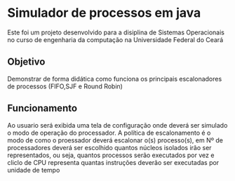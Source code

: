 # Simulador de processos em java

 Este foi um projeto desenvolvido para a disiplina de Sistemas Operacionais no curso de engenharia da computação na Universidade Federal do Ceará

## Objetivo

  Demonstrar de forma didática como funciona os principais escalonadores de processos (FIFO,SJF e Round Robin)

## Funcionamento


  Ao usuario será exibida uma tela de configuração onde deverá ser simulado o modo de operação do processador. A política de escalonamento 
  é o modo de como o proessador deverá escalonar o(s) processo(s), em Nº de processadores deverá ser escolhido quantos núcleos isolados
  irão ser representados, ou seja, quantos processos serão executados por vez e cliclo de CPU representa quantas instruções deverão ser 
  executadas por unidade de tempo
